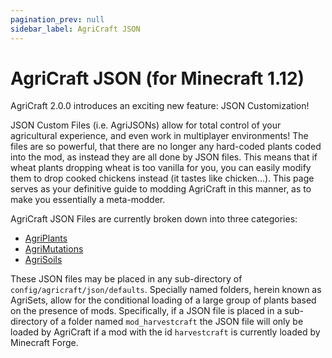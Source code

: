 ```yaml
---
pagination_prev: null
sidebar_label: AgriCraft JSON
---
```


# AgriCraft JSON (for Minecraft 1.12)

AgriCraft 2.0.0 introduces an exciting new feature: JSON Customization!

JSON Custom Files (i.e. AgriJSONs) allow for total control of your agricultural experience, and even work in multiplayer environments!
The files are so powerful, that there are no longer any hard-coded plants coded into the mod, as instead they are all done by JSON files.
This means that if wheat plants dropping wheat is too vanilla for you, you can easily modify them to drop cooked chickens instead (it tastes like chicken...).
This page serves as your definitive guide to modding AgriCraft in this manner, as to make you essentially a meta-modder.

AgriCraft JSON Files are currently broken down into three categories:
- [AgriPlants](./plant)
- [AgriMutations](./mutation)
- [AgriSoils](./soil)

These JSON files may be placed in any sub-directory of `config/agricraft/json/defaults`.
Specially named folders, herein known as AgriSets, allow for the conditional loading of a large group of plants based on the presence of mods.
Specifically, if a JSON file is placed in a sub-directory of a folder named `mod_harvestcraft` the JSON file will only
be loaded by AgriCraft if a mod with the id `harvestcraft` is currently loaded by Minecraft Forge.